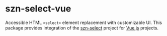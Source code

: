 # szn-select-vue

Accessible HTML `<select>` element replacement with customizable UI. This
package provides integration of the
[szn-select](https://github.com/jurca/szn-select) project for
[Vue.js](https://vuejs.org/) projects.
